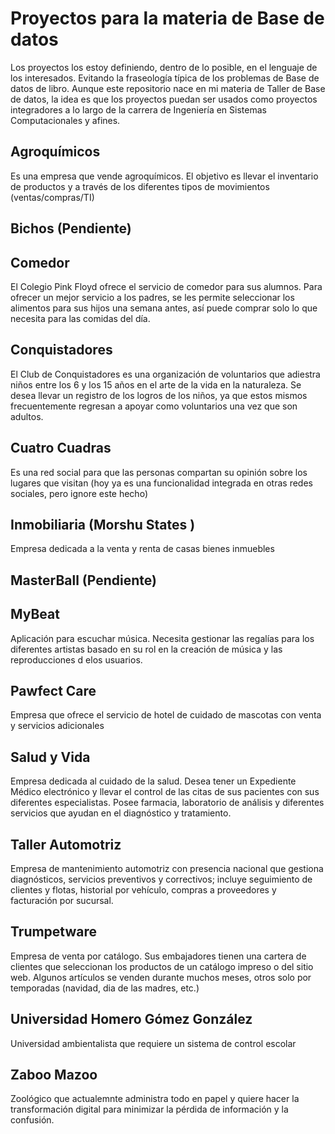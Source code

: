 # Proyectos para la materia de Base de datos

Los proyectos los estoy definiendo, dentro de lo posible, en el lenguaje de los interesados. Evitando la fraseología típica de los problemas de Base de datos de libro. Aunque este repositorio nace en mi materia de Taller de Base de datos, la idea es que los proyectos puedan ser usados como proyectos integradores a lo largo de la carrera de Ingeniería en Sistemas Computacionales y afines.


## Agroquímicos 
Es una empresa que vende agroquímicos. El objetivo es llevar el inventario de productos y a través de los diferentes tipos de movimientos (ventas/compras/TI)

## Bichos (Pendiente)

## Comedor
El Colegio Pink Floyd ofrece el servicio de comedor para sus alumnos. Para ofrecer un mejor servicio a los padres, se les permite seleccionar los alimentos para sus hijos una semana antes, así puede comprar solo lo que necesita para las comidas del día.

## Conquistadores
El Club de Conquistadores es una organización de voluntarios que adiestra niños entre los 6 y los 15 años en el arte de la vida en la naturaleza. Se desea llevar un registro de los logros de los niños, ya que estos mismos frecuentemente regresan a apoyar como voluntarios una vez que son adultos.

## Cuatro Cuadras
Es una red social para que las personas compartan su opinión sobre los lugares que visitan (hoy ya es una funcionalidad integrada en otras redes sociales, pero ignore este hecho)

## Inmobiliaria (Morshu States )
Empresa dedicada a la venta y renta de casas bienes inmuebles


## MasterBall (Pendiente)

## MyBeat
Aplicación para escuchar música. Necesita gestionar las regalías para los diferentes artistas basado en su rol en la creación de música y las reproducciones d elos usuarios.

## Pawfect Care
Empresa que ofrece el servicio de hotel de cuidado de mascotas con venta y servicios adicionales

## Salud y Vida 
Empresa dedicada al cuidado de la salud. Desea tener un Expediente Médico electrónico y llevar el control de las citas de sus pacientes con sus diferentes especialistas. Posee farmacia, laboratorio de análisis y diferentes servicios que ayudan en el diagnóstico y tratamiento.

## Taller Automotriz
Empresa de mantenimiento automotriz con presencia nacional que gestiona diagnósticos, servicios preventivos y correctivos; incluye seguimiento de clientes y flotas, historial por vehículo, compras a proveedores y facturación por sucursal.

## Trumpetware
Empresa de venta por catálogo. Sus embajadores tienen una cartera de clientes que seleccionan los productos de un catálogo impreso o del sitio web. Algunos artículos se venden durante muchos meses, otros solo por temporadas (navidad, dia de las madres, etc.)

## Universidad Homero Gómez González
Universidad ambientalista que requiere un sistema de control escolar

## Zaboo Mazoo
Zoológico que actualemnte administra todo en papel y quiere hacer la transformación digital para minimizar la pérdida de información y la confusión.

